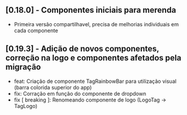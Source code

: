 ## [0.18.0] - Componentes iniciais para merenda

* Primeira versão compartilhavel, precisa de melhorias individuais em cada componente

## [0.19.3] - Adição de novos componentes, correção na logo e componentes afetados pela migração

* feat: Criação de componente TagRainbowBar para utilização visual (barra colorida superior do app)
* fix: Corração em função do componente de dropdown
* fix [ breaking ]: Renomeando componente de logo (LogoTag -> TagLogo)